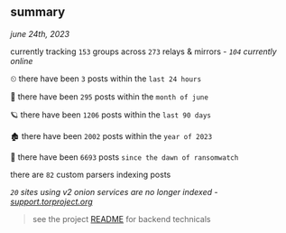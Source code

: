 
## summary
_june 24th, 2023_

currently tracking `153` groups across `273` relays & mirrors - _`104` currently online_

⏲ there have been `3` posts within the `last 24 hours`

🦈 there have been `295` posts within the `month of june`

🪐 there have been `1206` posts within the `last 90 days`

🏚 there have been `2002` posts within the `year of 2023`

🦕 there have been `6693` posts `since the dawn of ransomwatch`

there are `82` custom parsers indexing posts

_`20` sites using v2 onion services are no longer indexed - [support.torproject.org](https://support.torproject.org/onionservices/v2-deprecation/)_

> see the project [README](https://github.com/joshhighet/ransomwatch#ransomwatch--) for backend technicals
